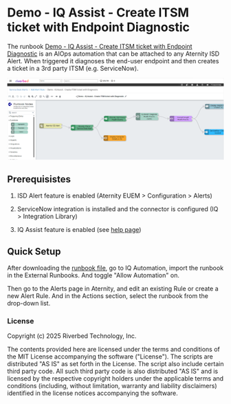 # Demo - IQ Assist - Create ITSM ticket with Endpoint Diagnostic

The runbook [Demo - IQ Assist - Create ITSM ticket with Endpoint Diagnostic](./Demo%20-%20IQ%20Assist%20-%20Create%20ITSM%20ticket%20with%20Endpoint%20Diagnostic.txt) is an AIOps automation that can be attached to any Aternity ISD Alert.
When triggered it diagnoses the end-user endpoint and then creates a ticket in a 3rd party ITSM (e.g. ServiceNow).

![IQ Assist in Aternity ISD](101-riverbed-iq-assist-isd.png)

## Prerequisistes

1. ISD Alert feature is enabled (Aternity EUEM > Configuration > Alerts)

2. ServiceNow integration is installed and the connector is configured (IQ > Integration Library)

3. IQ Assist feature is enabled (see [help page](https://help.cloud.riverbed.com/IQ/Content/runbook_node_ai.htm?Highlight=GenAI))

## Quick Setup

After downloading the [runbook file](./Demo%20-%20IQ%20Assist%20-%20Create%20ITSM%20ticket%20with%20Endpoint%20Diagnostic.txt), go to IQ Automation, import the runbook in the External Runbooks. And toggle "Allow Automation" on.

Then go to the Alerts page in Aternity, and edit an existing Rule or create a new Alert Rule. And in the Actions section, select the runbook from the drop-down list.

### License

Copyright (c) 2025 Riverbed Technology, Inc.

The contents provided here are licensed under the terms and conditions of the MIT License accompanying the software ("License"). The scripts are distributed "AS IS" as set forth in the License. The script also include certain third party code. All such third party code is also distributed "AS IS" and is licensed by the respective copyright holders under the applicable terms and conditions (including, without limitation, warranty and liability disclaimers) identified in the license notices accompanying the software.